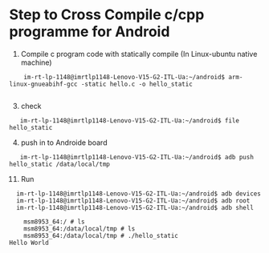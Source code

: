 # Step to Cross Compile c/cpp programme for Android 

1. Compile c program code with statically compile (In Linux-ubuntu native machine)
```
    im-rt-lp-1148@imrtlp1148-Lenovo-V15-G2-ITL-Ua:~/android$ arm-linux-gnueabihf-gcc -static hello.c -o hello_static
    
```

3. check
 ```
    im-rt-lp-1148@imrtlp1148-Lenovo-V15-G2-ITL-Ua:~/android$ file hello_static 

 ```

4. push in to Androide board
 ```
    im-rt-lp-1148@imrtlp1148-Lenovo-V15-G2-ITL-Ua:~/android$ adb push hello_static /data/local/tmp

 ```

11. Run 
```
  im-rt-lp-1148@imrtlp1148-Lenovo-V15-G2-ITL-Ua:~/android$ adb devices
  im-rt-lp-1148@imrtlp1148-Lenovo-V15-G2-ITL-Ua:~/android$ adb root
  im-rt-lp-1148@imrtlp1148-Lenovo-V15-G2-ITL-Ua:~/android$ adb shell
    
    msm8953_64:/ # ls  
    msm8953_64:/data/local/tmp # ls
    msm8953_64:/data/local/tmp # ./hello_static                                                                                                       Hello World
                   
```
